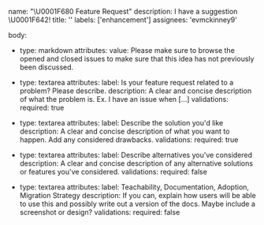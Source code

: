 name: "\U0001F680 Feature Request"
description: I have a suggestion \U0001F642!
title: ''
labels: ['enhancement']
assignees: 'evmckinney9'

body:

- type: markdown
  attributes:
  value: Please make sure to browse the opened and closed issues to make sure that this idea has not previously been discussed.

- type: textarea
  attributes:
  label: Is your feature request related to a problem? Please describe.
  description: A clear and concise description of what the problem is. Ex. I have an issue when [...]
  validations:
  required: true

- type: textarea
  attributes:
  label: Describe the solution you'd like
  description: A clear and concise description of what you want to happen. Add any considered drawbacks.
  validations:
  required: true

- type: textarea
  attributes:
  label: Describe alternatives you've considered
  description: A clear and concise description of any alternative solutions or features you've considered.
  validations:
  required: false

- type: textarea
  attributes:
  label: Teachability, Documentation, Adoption, Migration Strategy
  description: If you can, explain how users will be able to use this and possibly write out a version of the docs. Maybe include a screenshot or design?
  validations:
  required: false
